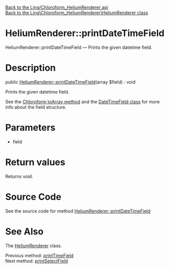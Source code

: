 [Back to the Ling/Chloroform_HeliumRenderer api](https://github.com/lingtalfi/Chloroform_HeliumRenderer/blob/master/doc/api/Ling/Chloroform_HeliumRenderer.md)<br>
[Back to the Ling\Chloroform_HeliumRenderer\HeliumRenderer class](https://github.com/lingtalfi/Chloroform_HeliumRenderer/blob/master/doc/api/Ling/Chloroform_HeliumRenderer/HeliumRenderer.md)


HeliumRenderer::printDateTimeField
================



HeliumRenderer::printDateTimeField — Prints the given datetime field.




Description
================


public [HeliumRenderer::printDateTimeField](https://github.com/lingtalfi/Chloroform_HeliumRenderer/blob/master/doc/api/Ling/Chloroform_HeliumRenderer/HeliumRenderer/printDateTimeField.md)(array $field) : void




Prints the given datetime field.

See the [Chloroform toArray method](https://github.com/lingtalfi/Chloroform/blob/master/doc/api/Ling/Chloroform/Form/Chloroform/toArray.md) and the [DateTimeField class](https://github.com/lingtalfi/Chloroform/blob/master/doc/api/Ling/Chloroform/Field/DateTimeField.md) for more info about the field structure.




Parameters
================


- field

    


Return values
================

Returns void.








Source Code
===========
See the source code for method [HeliumRenderer::printDateTimeField](https://github.com/lingtalfi/Chloroform_HeliumRenderer/blob/master/HeliumRenderer.php#L740-L825)


See Also
================

The [HeliumRenderer](https://github.com/lingtalfi/Chloroform_HeliumRenderer/blob/master/doc/api/Ling/Chloroform_HeliumRenderer/HeliumRenderer.md) class.

Previous method: [printTimeField](https://github.com/lingtalfi/Chloroform_HeliumRenderer/blob/master/doc/api/Ling/Chloroform_HeliumRenderer/HeliumRenderer/printTimeField.md)<br>Next method: [printSelectField](https://github.com/lingtalfi/Chloroform_HeliumRenderer/blob/master/doc/api/Ling/Chloroform_HeliumRenderer/HeliumRenderer/printSelectField.md)<br>

